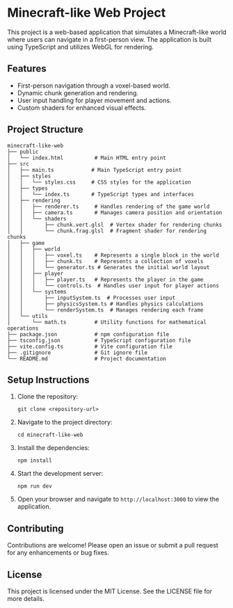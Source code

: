 # Minecraft-like Web Project

This project is a web-based application that simulates a Minecraft-like world where users can navigate in a first-person view. The application is built using TypeScript and utilizes WebGL for rendering.

## Features

- First-person navigation through a voxel-based world.
- Dynamic chunk generation and rendering.
- User input handling for player movement and actions.
- Custom shaders for enhanced visual effects.

## Project Structure

```
minecraft-like-web
├── public
│   └── index.html          # Main HTML entry point
├── src
│   ├── main.ts            # Main TypeScript entry point
│   ├── styles
│   │   └── styles.css     # CSS styles for the application
│   ├── types
│   │   └── index.ts       # TypeScript types and interfaces
│   ├── rendering
│   │   ├── renderer.ts     # Handles rendering of the game world
│   │   ├── camera.ts       # Manages camera position and orientation
│   │   └── shaders
│   │       ├── chunk.vert.glsl  # Vertex shader for rendering chunks
│   │       └── chunk.frag.glsl  # Fragment shader for rendering chunks
│   ├── game
│   │   ├── world
│   │   │   ├── voxel.ts    # Represents a single block in the world
│   │   │   ├── chunk.ts    # Represents a collection of voxels
│   │   │   └── generator.ts # Generates the initial world layout
│   │   ├── player
│   │   │   ├── player.ts   # Represents the player in the game
│   │   │   └── controls.ts  # Handles user input for player actions
│   │   └── systems
│   │       ├── inputSystem.ts  # Processes user input
│   │       ├── physicsSystem.ts # Handles physics calculations
│   │       └── renderSystem.ts  # Manages rendering each frame
│   └── utils
│       └── math.ts         # Utility functions for mathematical operations
├── package.json            # npm configuration file
├── tsconfig.json           # TypeScript configuration file
├── vite.config.ts          # Vite configuration file
├── .gitignore              # Git ignore file
└── README.md               # Project documentation
```

## Setup Instructions

1. Clone the repository:
   ```
   git clone <repository-url>
   ```

2. Navigate to the project directory:
   ```
   cd minecraft-like-web
   ```

3. Install the dependencies:
   ```
   npm install
   ```

4. Start the development server:
   ```
   npm run dev
   ```

5. Open your browser and navigate to `http://localhost:3000` to view the application.

## Contributing

Contributions are welcome! Please open an issue or submit a pull request for any enhancements or bug fixes.

## License

This project is licensed under the MIT License. See the LICENSE file for more details.